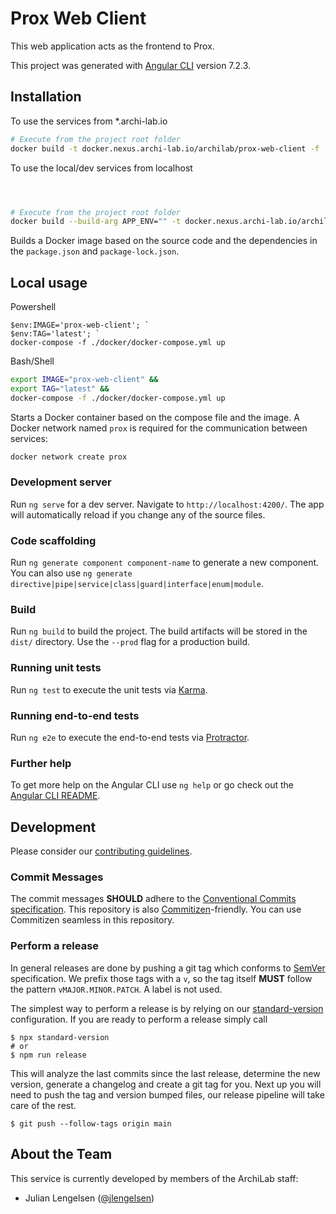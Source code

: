 # Prox Web Client

This web application acts as the frontend to Prox.

This project was generated with
[Angular CLI](https://github.com/angular/angular-cli) version 7.2.3.

## Installation

To use the services from \*.archi-lab.io

```bash
# Execute from the project root folder
docker build -t docker.nexus.archi-lab.io/archilab/prox-web-client -f ./docker/Dockerfile .
```

To use the local/dev services from localhost

```bash



# Execute from the project root folder
docker build --build-arg APP_ENV="" -t docker.nexus.archi-lab.io/archilab/prox-web-client -f ./docker/Dockerfile .
```

Builds a Docker image based on the source code and the dependencies in the
`package.json` and `package-lock.json`.

## Local usage

Powershell

```posh
$env:IMAGE='prox-web-client'; `
$env:TAG='latest'; `
docker-compose -f ./docker/docker-compose.yml up
```

Bash/Shell

```bash
export IMAGE="prox-web-client" &&
export TAG="latest" &&
docker-compose -f ./docker/docker-compose.yml up
```

Starts a Docker container based on the compose file and the image. A Docker
network named `prox` is required for the communication between services:

```bash
docker network create prox
```

### Development server

Run `ng serve` for a dev server. Navigate to `http://localhost:4200/`. The app
will automatically reload if you change any of the source files.

### Code scaffolding

Run `ng generate component component-name` to generate a new component. You can
also use `ng generate directive|pipe|service|class|guard|interface|enum|module`.

### Build

Run `ng build` to build the project. The build artifacts will be stored in the
`dist/` directory. Use the `--prod` flag for a production build.

### Running unit tests

Run `ng test` to execute the unit tests via
[Karma](https://karma-runner.github.io).

### Running end-to-end tests

Run `ng e2e` to execute the end-to-end tests via
[Protractor](http://www.protractortest.org/).

### Further help

To get more help on the Angular CLI use `ng help` or go check out the
[Angular CLI README](https://github.com/angular/angular-cli/blob/master/README.md).

## Development

Please consider our [contributing guidelines](./CONTRIBUTING.md).

### Commit Messages

The commit messages **SHOULD** adhere to the
[Conventional Commits specification](https://conventionalcommits.org/). This
repository is also
[Commitizen](https://github.com/pocommitizen/cz-cli)-friendly. You can use
Commitizen seamless in this repository.

### Perform a release

In general releases are done by pushing a git tag which conforms to
[SemVer](https://semver.org/) specification. We prefix those tags with a `v`, so
the tag itself **MUST** follow the pattern `vMAJOR.MINOR.PATCH`. A label is not
used.

The simplest way to perform a release is by relying on our
[standard-version](https://github.com/conventional-changelog/standard-version)
configuration. If you are ready to perform a release simply call

```shell
$ npx standard-version
# or
$ npm run release
```

This will analyze the last commits since the last release, determine the new
version, generate a changelog and create a git tag for you. Next up you will
need to push the tag and version bumped files, our release pipeline will take
care of the rest.

```shell
$ git push --follow-tags origin main
```

## About the Team

This service is currently developed by members of the ArchiLab staff:

- Julian Lengelsen ([@jlengelsen](https://github.com/jlengelsen))
